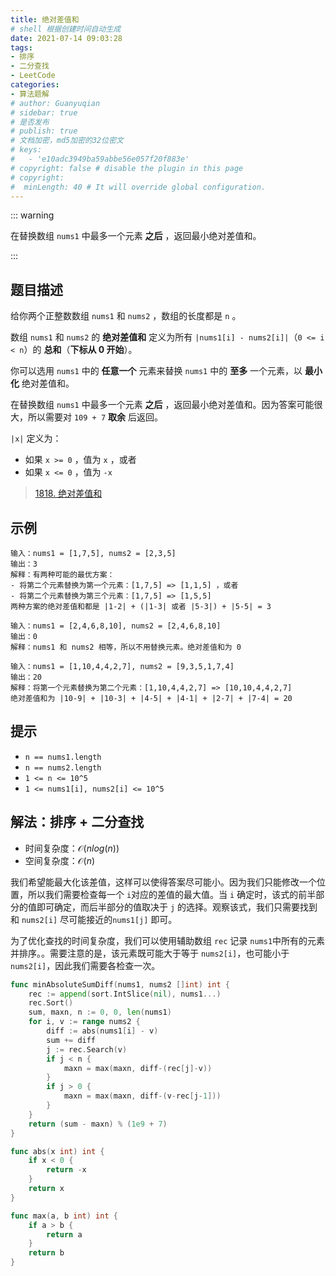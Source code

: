```yaml
---
title: 绝对差值和
# shell 根据创建时间自动生成
date: 2021-07-14 09:03:28
tags:
- 排序
- 二分查找
- LeetCode
categories:
- 算法题解
# author: Guanyuqian
# sidebar: true
# 是否发布
# publish: true
# 文档加密，md5加密的32位密文
# keys:
# 	- 'e10adc3949ba59abbe56e057f20f883e'
# copyright: false # disable the plugin in this page 
# copyright:
#  minLength: 40 # It will override global configuration. 
---
```


::: warning

在替换数组 `nums1` 中最多一个元素 **之后** ，返回最小绝对差值和。

:::

<!-- more -->

## 题目描述

给你两个正整数数组 `nums1` 和 `nums2` ，数组的长度都是 `n` 。

数组 `nums1` 和 `nums2` 的 **绝对差值和** 定义为所有 `|nums1[i] - nums2[i]|`（`0 <= i < n`）的 **总和**（**下标从 0 开始**）。

你可以选用 `nums1` 中的 **任意一个** 元素来替换 `nums1` 中的 **至多** 一个元素，以 **最小化** 绝对差值和。

在替换数组 `nums1` 中最多一个元素 **之后** ，返回最小绝对差值和。因为答案可能很大，所以需要对 `109 + 7` **取余** 后返回。

`|x|` 定义为：

- 如果 `x >= 0` ，值为 `x` ，或者
- 如果 `x <= 0` ，值为 `-x`

> [1818. 绝对差值和](https://leetcode-cn.com/problems/minimum-absolute-sum-difference/)



## 示例

```
输入：nums1 = [1,7,5], nums2 = [2,3,5]
输出：3
解释：有两种可能的最优方案：
- 将第二个元素替换为第一个元素：[1,7,5] => [1,1,5] ，或者
- 将第二个元素替换为第三个元素：[1,7,5] => [1,5,5]
两种方案的绝对差值和都是 |1-2| + (|1-3| 或者 |5-3|) + |5-5| = 3

输入：nums1 = [2,4,6,8,10], nums2 = [2,4,6,8,10]
输出：0
解释：nums1 和 nums2 相等，所以不用替换元素。绝对差值和为 0

输入：nums1 = [1,10,4,4,2,7], nums2 = [9,3,5,1,7,4]
输出：20
解释：将第一个元素替换为第二个元素：[1,10,4,4,2,7] => [10,10,4,4,2,7]
绝对差值和为 |10-9| + |10-3| + |4-5| + |4-1| + |2-7| + |7-4| = 20
```



## 提示

- `n == nums1.length`
- `n == nums2.length`
- `1 <= n <= 10^5`
- `1 <= nums1[i], nums2[i] <= 10^5`

## 解法：排序 + 二分查找

- 时间复杂度：$\mathcal{O}(nlog(n))$
- 空间复杂度：$\mathcal{O}(n)$

我们希望能最大化该差值，这样可以使得答案尽可能小。因为我们只能修改一个位置，所以我们需要检查每一个 `i`对应的差值的最大值。当 `i` 确定时，该式的前半部分的值即可确定，而后半部分的值取决于 `j` 的选择。观察该式，我们只需要找到和 `nums2[i]` 尽可能接近的`nums1[j]` 即可。

为了优化查找的时间复杂度，我们可以使用辅助数组 `rec` 记录 `nums1`中所有的元素并排序。。需要注意的是，该元素既可能大于等于 `nums2[i]`，也可能小于 `nums2[i]`，因此我们需要各检查一次。

```go
func minAbsoluteSumDiff(nums1, nums2 []int) int {
    rec := append(sort.IntSlice(nil), nums1...)
    rec.Sort()
    sum, maxn, n := 0, 0, len(nums1)
    for i, v := range nums2 {
        diff := abs(nums1[i] - v)
        sum += diff
        j := rec.Search(v)
        if j < n {
            maxn = max(maxn, diff-(rec[j]-v))
        }
        if j > 0 {
            maxn = max(maxn, diff-(v-rec[j-1]))
        }
    }
    return (sum - maxn) % (1e9 + 7)
}

func abs(x int) int {
    if x < 0 {
        return -x
    }
    return x
}

func max(a, b int) int {
    if a > b {
        return a
    }
    return b
}
```


